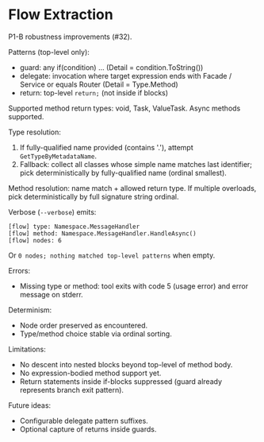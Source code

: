 # Flow Extraction

P1-B robustness improvements (#32).

Patterns (top-level only):
- guard: any if(condition) ... (Detail = condition.ToString())
- delegate: invocation where target expression ends with Facade / Service or equals Router (Detail = Type.Method)
- return: top-level `return;` (not inside if blocks)

Supported method return types: void, Task, ValueTask. Async methods supported.

Type resolution:
1. If fully-qualified name provided (contains '.'), attempt `GetTypeByMetadataName`.
2. Fallback: collect all classes whose simple name matches last identifier; pick deterministically by fully-qualified name (ordinal smallest).

Method resolution: name match + allowed return type. If multiple overloads, pick deterministically by full signature string ordinal.

Verbose (`--verbose`) emits:
```
[flow] type: Namespace.MessageHandler
[flow] method: Namespace.MessageHandler.HandleAsync()
[flow] nodes: 6
```
Or `0 nodes; nothing matched top-level patterns` when empty.

Errors:
- Missing type or method: tool exits with code 5 (usage error) and error message on stderr.

Determinism:
- Node order preserved as encountered.
- Type/method choice stable via ordinal sorting.

Limitations:
- No descent into nested blocks beyond top-level of method body.
- No expression-bodied method support yet.
- Return statements inside if-blocks suppressed (guard already represents branch exit pattern).

Future ideas:
- Configurable delegate pattern suffixes.
- Optional capture of returns inside guards.
